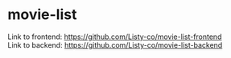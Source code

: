 # movie-list

Link to frontend: https://github.com/Listy-co/movie-list-frontend<br>
Link to backend: https://github.com/Listy-co/movie-list-backend
